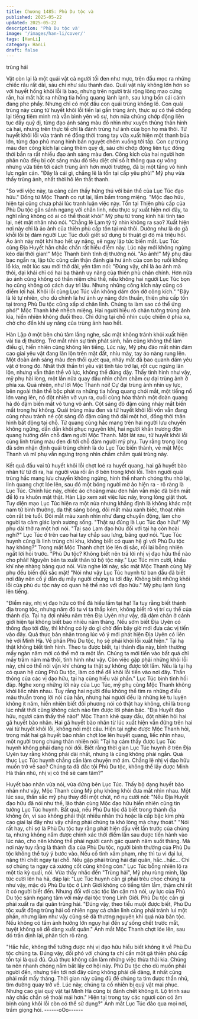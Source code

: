 ```yaml
---
title: Chương 1485: Phù Du tộc và
published: 2025-05-22
updated: 2025-05-22
description: 'Phù Du tộc và'
image: '/images/han-li/cover/'
tags: [HanLi]
category: HanLi
draft: false
---
```


trùng hải

Vật còn lại là một quái vật cả người tối đen như mực, trên đầu
mọc ra những chiếc râu rất dài, sáu chi như sáu thanh đao.
Quái vật này không lớn hơn so với huyết hồng khôi lỗi là bao,
nhưng trên người trải rộng lông mao cứng rắn, hai mắt hắt ra
những tia hồng quang lành lạnh, sau lưng bốn cái cánh đang phe
phẩy.
Nhưng chỉ có một đầu con quái trùng khổng lồ.
Con quái trùng này cùng tử huyết khôi lỗi tiến lại gần trùng ảnh,
thực sự có thể chống lại tiếng tiêm minh mà vẫn bình yên vô sự,
hơn nữa chúng chớp động liên tục đầy quỷ dị, từng đạo ánh sáng
màu đỏ nhìn như xuyên thủng thân hình cả hai, nhưng trên thực
tế chỉ là đánh trúng hư ảnh của bọn họ mà thôi.
Tử huyết khôi lỗi vừa tránh né đồng thời trong tay vừa xuất hiện
một thanh búa lớn, từng đạo phủ mang hình bán nguyệt chém
xuống tới tấp.
Con cự trùng màu đen công kích lại càng thêm quỷ dị, sáu chi
chớp động liên tục đồng thời bắn ra rất nhiều đạo ánh sáng màu
đen.
Công kích của hai người hơn phân nửa đều bị cột sáng màu đỏ
tiêu diệt chỉ số ít thông qua cự võng nhưng vừa tiến tới cách trùng
ảnh hơn mười trượng, đã bị một tầng vô hình lực ngăn cản.
"Đây là cái gì, chẳng lẽ là tồn tại cấp yêu phù!" Mỹ phụ vừa thấy
trùng ảnh, nhất thời hô lên thất thanh.

"So với việc này, ta càng cảm thấy hứng thú với bản thể của Lục
Túc đạo hữu." Đồng tử Mộc Thanh co rụt lại, lẩm bẩm trong
miệng.
"Mộc đạo hữu, hiện tại cũng chưa phải lúc tranh luận việc này.
Tồn tại Thiên phù cấp của Phù Du tộc gân sánh ngang với chân
linh, nếu thực sự xuất hiện nơi đây, ta nghĩ rằng không có ai có
thể thoát khỏi" Mỹ phụ từ trong kinh hãi tỉnh táo lại, nét mặt nhăn
nhó nói.
"Chẳng lẽ Lam tỷ tỷ nhìn không ra sao? Xuất hiện nơi này chỉ là
ảo ảnh của thiên phù cấp tồn tại mà thôi. Dường như là do gã
khỗi lỗi bị đám người Lục Túc đuổi giết sử dụng bí thuật gì đó mà
triệu hồi. Ảo ảnh này một khi hao hết uy năng, sẽ ngay lập tức
biến mất.
Lục Túc cùng Địa Huyết hẳn chắc chắn rất hiểu điểm này. Lúc
này mới không ngừng kéo dài thời gian!" Mộc Thanh bình tĩnh dị
thường nói.
"Ảo ảnh!"
Mỹ phụ đầu bạc ngẩn ra, lập tức cũng cẩn thận đánh giá hư ảnh
của con bọ ruồi khổng lồ kia, một lúc sau mới thở dài, yên tâm
nói:
"Đúng vậy, chỉ là ảo ảnh mà thôi, đại khái chỉ có hai ba thành uy
năng của thiên phù chân chính. Hơn nữa ảo ảnh cũng không có
thần niệm chủ thể, nếu không hai người Lục Túc bọn họ cũng
không có cách duy trì lâu. Nhưng những công kích này cũng có
điểm lợi hại. Khôi lỗi cùng Lục Túc vẫn không dám đón đỡ công
kích."
"Đây là lẽ tự nhiên, cho dù chính là hư ảnh uy năng đơn thuần,
thiên phù cấp tồn tại trong Phù Du tộc cũng xấp xỉ chân linh.
Chúng ta làm sao có thể ứng phó!" Mộc Thanh khẽ nhếch miệng.
Hai người hiểu rõ chân tướng trùng ảnh kia, hiển nhiên không
đuổi theo. Chỉ đứng tại chỗ nhìn cuộc chiến ở phía xa, chờ cho
đến khi uy năng của trùng ảnh hao hết.

Hàn Lập ở một bên chú tâm lắng nghe, sắc mặt không tránh khỏi
xuất hiện vài tia dị thường.
Trơ mắt nhìn sự tình phát sinh, hắn cũng không thể làm điều gì,
hiển nhiên cũng không lên tiếng.
Lúc này, Mỹ phụ đảo mắt nhìn đám cao giai yêu vật đang lăn lộn
trên mặt đất, nhíu mày, tay áo nàng rung lên.
Một đoàn ánh sáng màu đen thổi quét qua, nháy mắt đã bao
quanh đám yêu vật ở trong đó.
Nhất thời thần trí yêu vật tỉnh táo trở lại, rốt cục ngừng lăn lộn,
nhưng vẫn thân thể vô lực, không thể đứng dậy.
Thấy tình hình như vậy, mỹ phụ hài lòng, một lần nữa quay đầu
nhìn chằm chằm cự đại trùng ảnh ở phía xa.
Quả nhiên, như lời Mộc Thanh nói! Cự đại trùng ảnh nhìn uy lực,
bên ngoài thân thể bộc phát ra những tia hồng quang chói mắt,
một tiếng nổ lớn vang lên, nó đột nhiên vỡ vụn ra, cuối cùng hóa
thành một đoàn quang hà đỏ đậm biến mất vô tung vô ảnh.
Cột sáng đỏ đậm cũng nháy mắt biến mất trong hư không.
Quái trùng màu đen và tử huyết khôi lỗi vốn vẫn đang cùng nhau
tránh né cột sáng đỏ đậm cũng thở dài một hơi, đồng thời thân
hình bất động tại chỗ. Tử quang cùng hắc mang trên hai người
lưu chuyển không ngừng, dần dần khôi phục nguyên khí, hai
người khẩn trương độn quang hướng đến chỗ đám người Mộc
Thanh.
Một lát sau, tử huyết khôi lỗi cùng linh trùng màu đen đi tới chỗ
đám người mỹ phụ.
Tuy rằng trong lòng đã sớm nhận định quái trùng chính là do Lục
Túc biến thành, vẻ mặt Mộc Thanh và mĩ phụ vẫn ngưng trọng
nhìn chằm chằm quái trùng này.

Kết quả đầu vai tử huyết khôi lỗi chợt loé ra huyết quang, hai gã
huyết bào nhân từ từ đi ra, hai người vừa rồi ẩn ở bên trong khôi
lỗi.
Trên người quái trùng hắc mang lưu chuyển không ngừng, hình
thể nhanh chóng thu nhỏ lại, linh quang chợt lóe lên, sau đó một
bóng người mờ ảo hiện ra - rõ ràng là Lục Túc.
Chính lúc này, chiếc áo choàng màu đen hắn vẫn mặc đã biến
mất để lộ ra khuôn mặt thật.
Hàn Lập xem xét việc lúc nãy, trong lòng giật thót.
Tuy diện mạo Lục Túc hiện ra một nửa nhưng khẳng định là
không khác một nam tử bình thường, da thịt sáng bóng, đôi mắt
màu xanh biếc, thoạt nhìn còn rất trẻ tuổi.
Đôi mắt màu xanh nhìn như đang chuyển động, làm cho người ta
cảm giác lạnh xương sống.
"Thật sự đúng là Lục Túc đạo hữu!" Mỹ phụ dài thở ra một hơi
nói.
"Taị sao Lam đạo hữu đối với tại hạ còn hoài nghi?" Lục Túc ở
trên cao hai tay chắp sau lưng, bâng quơ nói.
"Lục Túc huynh cũng là linh trùng chi khu, không biết có quan hệ
gì với Phù Du tộc hay không?" Trong mắt Mộc Thanh chợt lóe lên
dị sắc, rồi lại bỗng nhiên ngắt lời hỏi trước.
"Phù Du tộc? Không biết nên trả lời nhị vị đạo hữu thế nào cho
phải! Nguyên bản ta xuất thân từ bộ tộc này." Lục Túc mỉm cười,
khẩu khí nhẹ nhàng bâng quơ nói.
Vừa nghe lời này, sắc mặt Mộc Thanh cùng Mỹ phụ đều biến đổi
sắc mặt! "Nói như vậy Lục Túc huynh từ ban đầu đã biết nơi đây
nên cố ý dẫn dụ mấy người chúng ta tới đây. Không biết những
khôi lỗi của phù du tộc này có quan hệ thế nào với đạo hữu." Mỹ
phụ lạnh lùng lên tiếng.

"Điểm này, nhị vị đạo hữu có thể đã hiểu lầm tại hạ! Ta tuy rằng
biết thánh địa trong tộc, nhưng năm đó tu vi ta thấp kém, không
biết rõ vị trí cụ thể của thánh địa. Tại hạ đợi nhiều năm trên Địa
Uyên như vậy, đã dậm chân ở cảnh giới hiện tại không biết bao
nhiêu năm tháng. Nếu sớm biết Địa Uyên có thông đạo tới đây, thì
không có lý do gì chờ đến bây giờ mới đưa các vị tiến vào đây.
Quả thực bản nhân trong lúc vô ý mới phát hiện Địa Uyên có liên
hệ với Minh Hà. Về phần Phù Du tộc, họ sẽ phái khôi lỗi xuất
hiện." Tại hạ thật không biết tình hình. Theo ta được biết, tại
thánh địa này, bình thường mấy ngàn năm mới có thể mở ra một
lần. Chúng ta mới tiến vào bất quá chỉ mấy trăm năm mà thôi, tình
hình như vậy. Còn việc gặp phải những khôi lỗi này, chỉ có thể nói
vận khí chúng ta thật sự không được tốt lắm. Nếu là tại hạ có
quan hệ cùng Phù Du tộc, làm có thể để khôi lỗi tiến vào nơi đây.
Thần thông của các vị đạo hữu, tại hạ cũng hiểu vài phần." Lục
Túc bình tĩnh hồi đáp.
Nghe xong những lời này của Lục Túc, mỹ phụ cùng Mộc Thanh
không khỏi liếc nhìn nhau.
Tuy rằng hai người đều không thể tìm ra những điều mâu thuẫn
trong lời nói của hắn, nhưng hai người đều là những kẻ tu luyện
không ít năm, hiển nhiên biết đối phương nói có thật hay không,
chỉ là trong lúc nhất thời cũng không cách nào tìm được lời phản
bác.
"Địa Huyết đạo hữu, ngươi cảm thấy thế nào!" Mộc Thanh khẽ
quay đầu, đột nhiên hỏi hai gã huyết bào nhân.
Hai gã huyết bào nhân từ lúc xuất hiện vẫn đứng trên hai vai tử
huyết khôi lỗi, không nói một câu. Hiện tại nghe được Mộc Thanh
hỏi, trong mắt hai gã huyết bào nhân chợt lóe lên huyết quang,
liếc nhìn nhau, một người trong chúng thản nhiên nói:
"Tại hạ cảm thấy được Lục Túc huynh không phải đang nói dối.
Biết rằng thời gian Lục Túc huynh ở trên Địa Uyên tuy rằng không
phải dài nhất, nhưng là cũng không phải ngắn. Quả thực Lục Túc
huynh chẳng cần làm chuyện mờ ám. Chẳng lẽ nhị vị đạo hữu
muốn trở về sao? Chúng ta đã đắc tội Phù Du tộc, không thể lấy
được Minh Hà thần nhũ, nhị vị có thể sẽ cam tâm?"

Huyết bào nhân vừa nói, vừa đứng bên Lục Túc.
Thấy bộ dạng huyết bào nhân như vậy, Mộc Thanh cùng Mỹ phụ
không khỏi đưa mắt nhìn nhau.
Một lúc sau, thần sắc mỹ phụ thay đổi một chút, nở nụ cười nói:
"Nếu Địa Huyết đạo hữu đã nói như thế, lão thân cùng Mộc đạo
hữu hiển nhiên cũng tin tưởng Lục Túc huynh. Bất quá, nếu Phù
Du tộc đã biết trong thánh địa không ổn, vì sao không phái thật
nhiều nhân thủ hoặc là cấp bậc kim phù cao giai lại đây như vậy
chẳng phải chúng ta khó lòng mà chạy thoát."
"Nói rất hay, chỉ sợ là Phù Du tộc tuy rằng phát hiện dấu vết lần
trước của chúng ta, nhưng không nắm được chính xác thời điểm
lần sau được tiến hành vào lúc nào, cho nên không thể phái
người canh gác quanh năm suốt tháng. Mà nơi này tuy rằng là
thánh địa của Phù Du tộc, người bình thường của Phù Du tộc
không thể tuỳ ý bước vào. Nếu cố tình xâm phạm, nhẹ thì tu vi đại
lui, nặng thì chết ngay tại chỗ. Nếu gặp phải trùng hải đại quân,
hắc…hắc… Chỉ sợ chúng ta ngay cả xương cốt cũng không còn."
Lục Túc bỗng nhiên lộ ra một tia kỳ quái, nói.
Vừa thấy nhắc đến "Trùng hải", Mỹ phụ rùng mình, lập tức cười
lên ha hả, đáp lại:
"Lục Túc huynh cần gì phải trêu chọc chúng ta như vậy, mặc dù
Phù Du tộc ở Linh Giới không có tiếng tăm lắm, thậm chí rất ít có
người biết đến. Nhưng đối với các tộc lân cận mà nói, uy lực của
Phù Du tộc sánh ngang tầm với mấy đại tộc trong Linh Giới. Phù
Du tộc cần gì phải xuất ra đại quân trùng hải.
"Đúng vậy, theo tiểu muội được biết, Phù Du tộc xuất động trùng
hải cố nhiên ngay cả chân linh cũng phải tránh lui một phần,
nhưng làm như vậy cũng sẽ đả thương nguyên khí quá nửa bản
tộc. Nếu không có tầm ảnh hưởng lớn nguy hại đến sự sống chết
trước mắt, tuyệt không sẽ dễ dàng xuất quân." Ánh mắt Mộc
Thanh chợt lóe lên, sau đó trấn định lại, phân tích rõ ràng.

"Hắc hắc, không thể tưởng được nhị vị đạo hữu hiểu biết không ít
về Phù Du tộc chúng ta. Đúng vậy, đối phó với chúng ta chỉ cần
một gã thiên phù cấp tồn tại là quá đủ. Quả thực không cần làm
những việc thừa thãi kia. Chúng ta nên nhanh chóng nắm bắt lấy
cơ hội này. Phù Du tộc cho dù muốn phái người đến, nhưng tiến
tới nơi đây cũng không phải dễ dàng, ít nhất cũng phải mất mấy
tháng. Thời gian này cũng đủ để chúng ta tìm được thần nhũ, tìm
đường quay trở về. Lúc này, chúng ta cố nhiên bị quỷ vật mai
phục. Nhưng cao giai quỷ vật tại Minh Hà cũng bị đánh chết
không ít. Lộ trình sau này chắc chắn sẽ thoải mái hơn."
Hiện tại trong tay các ngươi còn có âm binh cùng khôi lỗi còn có
thể sử dụng?" Ánh mắt Lục Túc đảo qua mọi nơi, trầm giọng hỏi.
------oOo------
